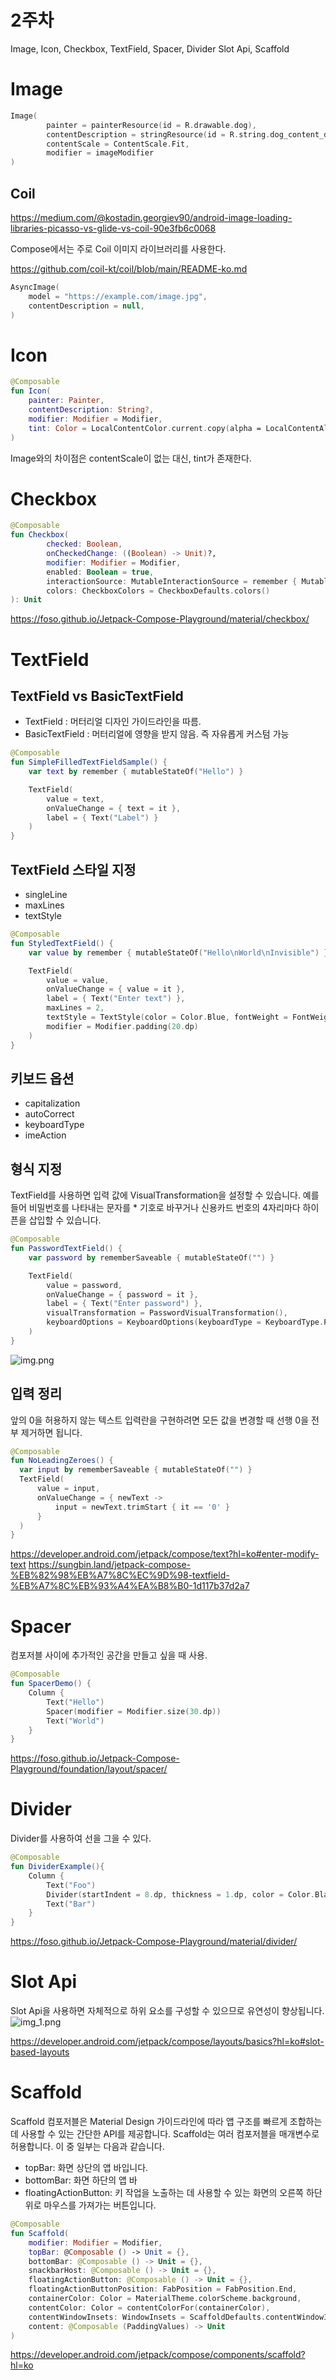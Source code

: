 # 2주차
Image, Icon, Checkbox, TextField, Spacer, Divider
Slot Api, Scaffold

# Image
```kotlin
Image(
        painter = painterResource(id = R.drawable.dog),
        contentDescription = stringResource(id = R.string.dog_content_description),
        contentScale = ContentScale.Fit,
        modifier = imageModifier
)
```

## Coil
https://medium.com/@kostadin.georgiev90/android-image-loading-libraries-picasso-vs-glide-vs-coil-90e3fb6c0068

Compose에서는 주로 Coil 이미지 라이브러리를 사용한다.

https://github.com/coil-kt/coil/blob/main/README-ko.md
```kotlin
AsyncImage(
    model = "https://example.com/image.jpg",
    contentDescription = null,
)
```   

# Icon
```kotlin
@Composable
fun Icon(
    painter: Painter,
    contentDescription: String?,
    modifier: Modifier = Modifier,
    tint: Color = LocalContentColor.current.copy(alpha = LocalContentAlpha.current)
)
```

Image와의 차이점은 contentScale이 없는 대신, tint가 존재한다.   

# Checkbox
```kotlin
@Composable
fun Checkbox(
        checked: Boolean,
        onCheckedChange: ((Boolean) -> Unit)?,
        modifier: Modifier = Modifier,
        enabled: Boolean = true,
        interactionSource: MutableInteractionSource = remember { MutableInteractionSource() },
        colors: CheckboxColors = CheckboxDefaults.colors()
): Unit
```   

https://foso.github.io/Jetpack-Compose-Playground/material/checkbox/   

# TextField
## TextField vs BasicTextField
- TextField : 머터리얼 디자인 가이드라인을 따름.
- BasicTextField : 머터리얼에 영향을 받지 않음. 즉 자유롭게 커스텀 가능   

```kotlin
@Composable
fun SimpleFilledTextFieldSample() {
    var text by remember { mutableStateOf("Hello") }

    TextField(
        value = text,
        onValueChange = { text = it },
        label = { Text("Label") }
    )
}
```

## TextField 스타일 지정
- singleLine
- maxLines
- textStyle

```kotlin
@Composable
fun StyledTextField() {
    var value by remember { mutableStateOf("Hello\nWorld\nInvisible") }

    TextField(
        value = value,
        onValueChange = { value = it },
        label = { Text("Enter text") },
        maxLines = 2,
        textStyle = TextStyle(color = Color.Blue, fontWeight = FontWeight.Bold),
        modifier = Modifier.padding(20.dp)
    )
}
```   

## 키보드 옵션
- capitalization
- autoCorrect
- keyboardType
- imeAction   

## 형식 지정
TextField를 사용하면 입력 값에 VisualTransformation을 설정할 수 있습니다. 예를 들어 비밀번호를 나타내는 문자를 * 기호로 바꾸거나 신용카드 번호의 4자리마다 하이픈을 삽입할 수 있습니다.   

```kotlin
@Composable
fun PasswordTextField() {
    var password by rememberSaveable { mutableStateOf("") }

    TextField(
        value = password,
        onValueChange = { password = it },
        label = { Text("Enter password") },
        visualTransformation = PasswordVisualTransformation(),
        keyboardOptions = KeyboardOptions(keyboardType = KeyboardType.Password)
    )
}
```

![img.png](img.png)   

## 입력 정리
앞의 0을 허용하지 않는 텍스트 입력란을 구현하려면 모든 값을 변경할 때 선행 0을 전부 제거하면 됩니다.   
```kotlin
@Composable
fun NoLeadingZeroes() {
  var input by rememberSaveable { mutableStateOf("") }
  TextField(
      value = input,
      onValueChange = { newText ->
          input = newText.trimStart { it == '0' }
      }
  )
}
```


https://developer.android.com/jetpack/compose/text?hl=ko#enter-modify-text
https://sungbin.land/jetpack-compose-%EB%82%98%EB%A7%8C%EC%9D%98-textfield-%EB%A7%8C%EB%93%A4%EA%B8%B0-1d117b37d2a7   

# Spacer
컴포저블 사이에 추가적인 공간을 만들고 싶을 때 사용.
```kotlin
@Composable
fun SpacerDemo() {
    Column {
        Text("Hello")
        Spacer(modifier = Modifier.size(30.dp))
        Text("World")
    }
}

```   

https://foso.github.io/Jetpack-Compose-Playground/foundation/layout/spacer/

# Divider
Divider를 사용하여 선을 그을 수 있다.

```kotlin
@Composable
fun DividerExample(){
    Column {
        Text("Foo")
        Divider(startIndent = 8.dp, thickness = 1.dp, color = Color.Black)
        Text("Bar")
    }
}
```   

https://foso.github.io/Jetpack-Compose-Playground/material/divider/

# Slot Api   
Slot Api을 사용하면 자체적으로 하위 요소를 구성할 수 있으므로 유연성이 향상됩니다.
![img_1.png](img_1.png)   

https://developer.android.com/jetpack/compose/layouts/basics?hl=ko#slot-based-layouts

# Scaffold
Scaffold 컴포저블은 Material Design 가이드라인에 따라 앱 구조를 빠르게 조합하는 데 사용할 수 있는 간단한 API를 제공합니다. Scaffold는 여러 컴포저블을 매개변수로 허용합니다. 이 중 일부는 다음과 같습니다.   

- topBar: 화면 상단의 앱 바입니다.
- bottomBar: 화면 하단의 앱 바
- floatingActionButton: 키 작업을 노출하는 데 사용할 수 있는 화면의 오른쪽 하단 위로 마우스를 가져가는 버튼입니다.


```kotlin
@Composable
fun Scaffold(
    modifier: Modifier = Modifier,
    topBar: @Composable () -> Unit = {},
    bottomBar: @Composable () -> Unit = {},
    snackbarHost: @Composable () -> Unit = {},
    floatingActionButton: @Composable () -> Unit = {},
    floatingActionButtonPosition: FabPosition = FabPosition.End,
    containerColor: Color = MaterialTheme.colorScheme.background,
    contentColor: Color = contentColorFor(containerColor),
    contentWindowInsets: WindowInsets = ScaffoldDefaults.contentWindowInsets,
    content: @Composable (PaddingValues) -> Unit
)
```   

https://developer.android.com/jetpack/compose/components/scaffold?hl=ko

